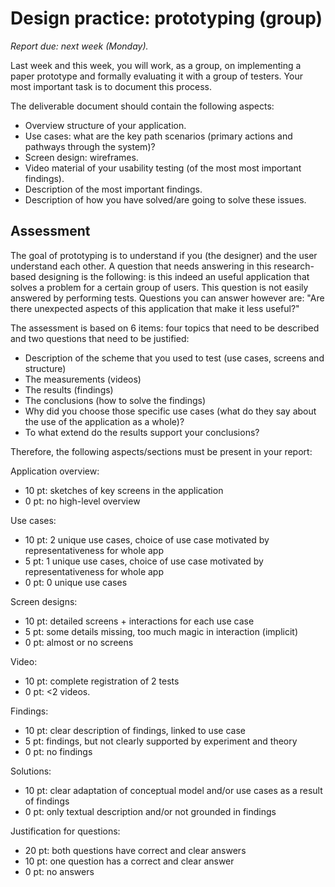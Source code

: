 # Design practice: prototyping (group)

*Report due: next week (Monday).*

Last week and this week, you will work, as a group, on implementing a paper prototype and formally
evaluating it with a group of testers. Your most important task is to document this process.

The deliverable document should contain the following aspects:

- Overview structure of your application.
- Use cases: what are the key path scenarios (primary actions and pathways through the system)?
- Screen design: wireframes. 
- Video material of your usability testing (of the most most important findings).
- Description of the most important findings.
- Description of how you have solved/are going to solve these issues.

## Assessment

The goal of prototyping is to understand if you (the designer) and the user understand each other.
A question that needs answering in this research-based designing is the following: is this indeed
an useful application that solves a problem for a certain group of users. This question is not
easily answered by performing tests. Questions you can answer however are: "Are there unexpected
aspects of this application that make it less useful?"

The assessment is based on 6 items: four topics that need to be described and two questions that need
to be justified:

* Description of the scheme that you used to test (use cases, screens and structure)
* The measurements (videos)
* The results (findings)
* The conclusions (how to solve the findings)
* Why did you choose those specific use cases (what do they say about the use of the application as a whole)?
* To what extend do the results support your conclusions?

Therefore, the following aspects/sections must be present in your report:

Application overview:

- 10 pt: sketches of key screens in the application
- 0 pt: no high-level overview

Use cases:

- 10 pt: 2 unique use cases, choice of use case motivated by representativeness for whole app
- 5 pt: 1 unique use cases, choice of use case motivated by representativeness for whole app
- 0 pt: 0 unique use cases

Screen designs:

- 10 pt: detailed screens + interactions for each use case
- 5 pt: some details missing, too much magic in interaction (implicit)
- 0 pt: almost or no screens

Video:

- 10 pt: complete registration of 2 tests
- 0 pt: <2 videos.

Findings:

- 10 pt: clear description of findings, linked to use case
- 5 pt: findings, but not clearly supported by experiment and theory
- 0 pt: no findings

Solutions:

- 10 pt: clear adaptation of conceptual model and/or use cases as a result of findings
- 0 pt: only textual description and/or not grounded in findings

Justification for questions:

- 20 pt: both questions have correct and clear answers
- 10 pt: one question has a correct and clear answer
- 0 pt: no answers
